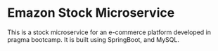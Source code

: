 # Emazon Stock Microservice

This is a stock microservice for an e-commerce platform developed in pragma bootcamp. It is built using SpringBoot, and MySQL.